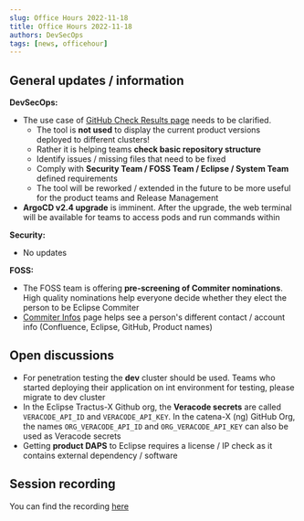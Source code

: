```yaml
---
slug: Office Hours 2022-11-18
title: Office Hours 2022-11-18
authors: DevSecOps
tags: [news, officehour]
---
```


## General updates / information

__DevSecOps:__

- The use case of [GitHub Check Results page](https://gh-org-checks.core.demo.catena-x.net/) needs to be clarified.
  - The tool is __not used__ to display the current product versions deployed to different clusters!
  - Rather it is helping teams __check basic repository structure__
  - Identify issues / missing files that need to be fixed
  - Comply with __Security Team / FOSS Team / Eclipse / System Team__ defined requirements
  - The tool will be reworked / extended in the future to be more useful for the product teams and Release Management
- __ArgoCD v2.4 upgrade__ is imminent. After the upgrade, the web terminal will be available for teams to access pods and run commands within

__Security:__

- No updates

__FOSS:__

- The FOSS team is offering __pre-screening of Commiter nominations__. High quality nominations help everyone decide whether they elect the person to be Eclipse Commiter
- [Commiter Infos](https://confluence.catena-x.net/pages/viewpage.action?spaceKey=CF&title=Committer+Infos+@+Eclipse+TractusX) page helps see a person's different contact / account info (Confluence, Eclipse, GitHub, Product names)

## Open discussions

- For penetration testing the __dev__ cluster should be used. Teams who started deploying their application on int environment for testing, please migrate to dev cluster
- In the Eclipse Tractus-X Github org, the __Veracode secrets__ are called `VERACODE_API_ID` and `VERACODE_API_KEY`. In the catena-X (ng) GitHub Org, the names `ORG_VERACODE_API_ID` and `ORG_VERACODE_API_KEY` can also be used as Veracode secrets
- Getting __product DAPS__ to Eclipse requires a license / IP check as it contains external dependency / software

## Session recording

You can find the recording [here](https://bcgcatenax.sharepoint.com/sites/CommunitiesofPractises/Shared%20Documents/Forms/AllItems.aspx?id=%2Fsites%2FCommunitiesofPractises%2FShared%20Documents%2FCX%2DCoP%20DevSecOps%2FOffice%5FHours%5FRegular%5FRecordings%2F%5BCX%5DDevSecOps%20Office%20Hours%2D20221118%5F122858%2DMeeting%20Recording%2Emp4&viewid=a90239a2%2D4eb1%2D446e%2D9246%2Daedc18ebdc75&parent=%2Fsites%2FCommunitiesofPractises%2FShared%20Documents%2FCX%2DCoP%20DevSecOps%2FOffice%5FHours%5FRegular%5FRecordings)
